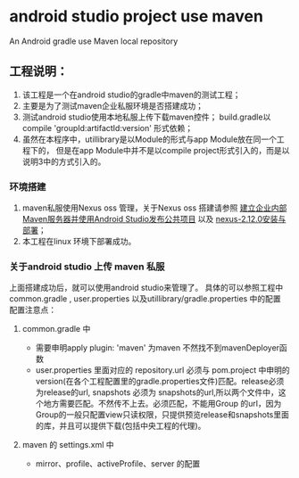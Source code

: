 # android studio project use maven
An Android gradle use Maven local repository

## 工程说明：
1. 该工程是一个在android studio的gradle中maven的测试工程；
2. 主要是为了测试maven企业私服环境是否搭建成功；
3. 测试android studio使用本地私服上传下载maven控件；
   build.gradle以compile 'groupId:artifactId:version' 形式依赖；
4. 虽然在本程序中，utillibrary是以Module的形式与app Module放在同一个工程下的，
但是在app Module中并不是以compile project形式引入的，而是以说明3中的方式引入的。

### 环境搭建

1. maven私服使用Nexus oss 管理，关于Nexus oss 搭建请参照
[建立企业内部Maven服务器并使用Android Studio发布公共项目](http://www.linuxidc.com/Linux/2015-06/118878.htm) 以及
[nexus-2.12.0安装与部署](http://blog.csdn.net/yccn214/article/details/50527490)；
2. 本工程在linux 环境下部署成功。

### 关于android studio 上传 maven 私服 
上面搭建成功后，就可以使用android studio来管理了。
具体的可以参照工程中common.gradle , user.properties 以及utillibrary/gradle.properties 中的配置
配置注意点：

1. common.gradle 中
   + 需要申明apply plugin: 'maven' 为maven 不然找不到mavenDeployer函数
   + user.properties 里面对应的 repository.url 必须与 pom.project 中申明的 version(在各个工程配置里的gradle.properties文件)匹配。release必须为release的url, snapshots 必须为 snapshots的url,所以两个文件中，这个地方需要匹配。不然传不上去。必须匹配，不能用Group 的url，因为Group的一般只配置view只读权限，只提供预览release和snapshots里面的库，并且可以提供下载(包括中央工程的代理)。

2. maven 的 settings.xml 中
   + mirror、profile、activeProfile、server 的配置
